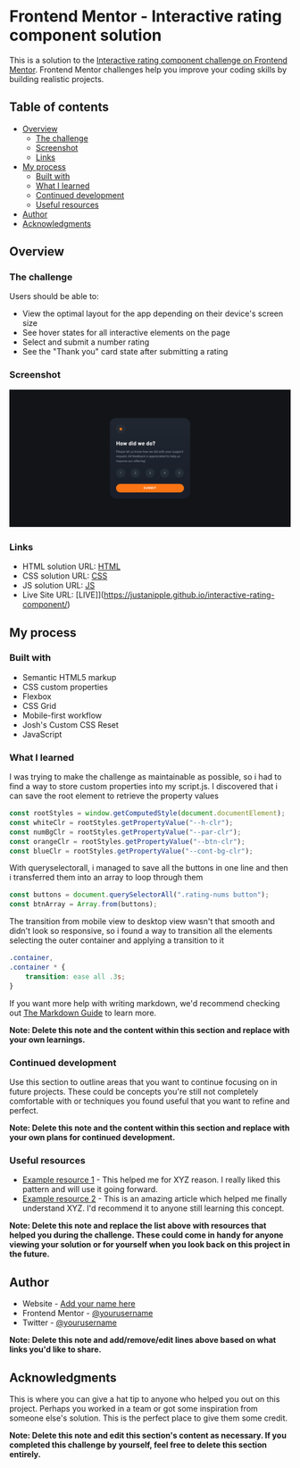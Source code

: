 # Frontend Mentor - Interactive rating component solution

This is a solution to the [Interactive rating component challenge on Frontend Mentor](https://www.frontendmentor.io/challenges/interactive-rating-component-koxpeBUmI). Frontend Mentor challenges help you improve your coding skills by building realistic projects. 

## Table of contents

- [Overview](#overview)
  - [The challenge](#the-challenge)
  - [Screenshot](#screenshot)
  - [Links](#links)
- [My process](#my-process)
  - [Built with](#built-with)
  - [What I learned](#what-i-learned)
  - [Continued development](#continued-development)
  - [Useful resources](#useful-resources)
- [Author](#author)
- [Acknowledgments](#acknowledgments)

## Overview

### The challenge

Users should be able to:

- View the optimal layout for the app depending on their device's screen size
- See hover states for all interactive elements on the page
- Select and submit a number rating
- See the "Thank you" card state after submitting a rating

### Screenshot

![](screenshot.png)

### Links

- HTML solution URL: [HTML](https://github.com/JustANipple/interactive-rating-component/blob/master/index.html)
- CSS solution URL: [CSS](https://github.com/JustANipple/interactive-rating-component/blob/master/style.css)
- JS solution URL: [JS](https://github.com/JustANipple/interactive-rating-component/blob/master/script.js)
- Live Site URL: [LIVE]](https://justanipple.github.io/interactive-rating-component/)

## My process

### Built with

- Semantic HTML5 markup
- CSS custom properties
- Flexbox
- CSS Grid
- Mobile-first workflow
- Josh's Custom CSS Reset
- JavaScript

### What I learned

I was trying to make the challenge as maintainable as possible, so i had to find a way to store custom properties into my script.js. I discovered that i can save the root element to retrieve the property values

```js
const rootStyles = window.getComputedStyle(document.documentElement);
const whiteClr = rootStyles.getPropertyValue("--h-clr");
const numBgClr = rootStyles.getPropertyValue("--par-clr");
const orangeClr = rootStyles.getPropertyValue("--btn-clr");
const blueClr = rootStyles.getPropertyValue("--cont-bg-clr");
```

With queryselectorall, i managed to save all the buttons in one line and then i transferred them into an array to loop through them

```js
const buttons = document.querySelectorAll(".rating-nums button");
const btnArray = Array.from(buttons);
```

The transition from mobile view to desktop view wasn't that smooth and didn't look so responsive, so i found a way to transition all the elements selecting the outer container and applying a transition to it

```css
.container,
.container * {
    transition: ease all .3s;
}
```

If you want more help with writing markdown, we'd recommend checking out [The Markdown Guide](https://www.markdownguide.org/) to learn more.

**Note: Delete this note and the content within this section and replace with your own learnings.**

### Continued development

Use this section to outline areas that you want to continue focusing on in future projects. These could be concepts you're still not completely comfortable with or techniques you found useful that you want to refine and perfect.

**Note: Delete this note and the content within this section and replace with your own plans for continued development.**

### Useful resources

- [Example resource 1](https://www.example.com) - This helped me for XYZ reason. I really liked this pattern and will use it going forward.
- [Example resource 2](https://www.example.com) - This is an amazing article which helped me finally understand XYZ. I'd recommend it to anyone still learning this concept.

**Note: Delete this note and replace the list above with resources that helped you during the challenge. These could come in handy for anyone viewing your solution or for yourself when you look back on this project in the future.**

## Author

- Website - [Add your name here](https://www.your-site.com)
- Frontend Mentor - [@yourusername](https://www.frontendmentor.io/profile/yourusername)
- Twitter - [@yourusername](https://www.twitter.com/yourusername)

**Note: Delete this note and add/remove/edit lines above based on what links you'd like to share.**

## Acknowledgments

This is where you can give a hat tip to anyone who helped you out on this project. Perhaps you worked in a team or got some inspiration from someone else's solution. This is the perfect place to give them some credit.

**Note: Delete this note and edit this section's content as necessary. If you completed this challenge by yourself, feel free to delete this section entirely.**
